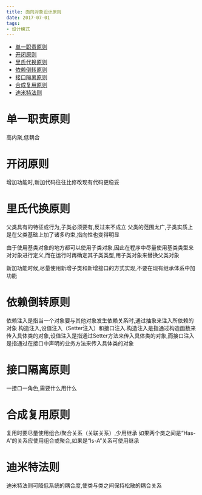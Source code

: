 ```yaml
---
title: 面向对象设计原则
date: 2017-07-01
tags:
- 设计模式
---
```


<!-- TOC -->

- [单一职责原则](#单一职责原则)
- [开闭原则](#开闭原则)
- [里氏代换原则](#里氏代换原则)
- [依赖倒转原则](#依赖倒转原则)
- [接口隔离原则](#接口隔离原则)
- [合成复用原则](#合成复用原则)
- [迪米特法则](#迪米特法则)

<!-- /TOC -->

# 单一职责原则

高内聚,低耦合


# 开闭原则

增加功能时,新加代码往往比修改现有代码更稳妥


# 里氏代换原则

父类具有的特征或行为,子类必须要有,反过来不成立
父类的范围太广,子类实质上是在父类基础上加了诸多约束,指向性也变得明显

由于使用基类对象的地方都可以使用子类对象,因此在程序中尽量使用基类类型来对对象进行定义,而在运行时再确定其子类类型,用子类对象来替换父类对象

新加功能时候,尽量使用新增子类和新增接口的方式实现,不要在现有继承体系中加功能

# 依赖倒转原则

依赖注入是指当一个对象要与其他对象发生依赖关系时,通过抽象来注入所依赖的对象
构造注入,设值注入（Setter注入）和接口注入.构造注入是指通过构造函数来传入具体类的对象,设值注入是指通过Setter方法来传入具体类的对象,而接口注入是指通过在接口中声明的业务方法来传入具体类的对象

# 接口隔离原则

一接口一角色,需要什么用什么

# 合成复用原则

复用时要尽量使用组合/聚合关系（关联关系）,少用继承
如果两个类之间是“Has-A”的关系应使用组合或聚合,如果是“Is-A”关系可使用继承

# 迪米特法则

迪米特法则可降低系统的耦合度,使类与类之间保持松散的耦合关系